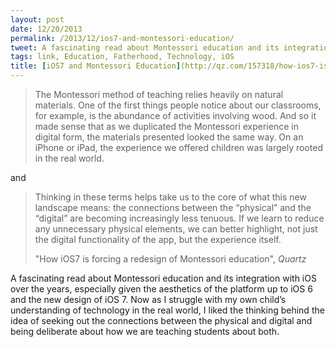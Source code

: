 ```yaml
---
layout: post
date: 12/20/2013
permalink: /2013/12/ios7-and-montessori-education/
tweet: A fascinating read about Montessori education and its integration with iOS.
tags: link, Education, Fatherhood, Technology, iOS
title: [iOS7 and Montessori Education](http://qz.com/157318/how-ios7-is-forcing-a-redesign-of-montessori-education/)
---
```


<blockquote>
<p>The Montessori method of teaching relies heavily on natural materials. One of the first things people notice about our classrooms, for example, is the abundance of activities involving wood. And so it made sense that as we duplicated the Montessori experience in digital form, the materials presented looked the same way. On an iPhone or iPad, the experience we offered children was largely rooted in the real world.</p>
</blockquote>

<p>and</p>

<blockquote>
<p>Thinking in these terms helps take us to the core of what this new landscape means: the connections between the “physical” and the “digital” are becoming increasingly less tenuous. If we learn to reduce any unnecessary physical elements, we can better highlight, not just the digital functionality of the app, but the experience itself.</p>
<p>"How iOS7 is forcing a redesign of Montessori education", <em>Quartz</em></p>
</blockquote>

<p>A fascinating read about Montessori education and its integration with iOS over the years, especially given the aesthetics of the platform up to iOS 6 and the new design of iOS 7. Now as I struggle with my own child&#8217;s understanding of technology in the real world, I liked the thinking behind the idea of seeking out the connections between the physical and digital and being deliberate about how we are teaching students about both.</p>